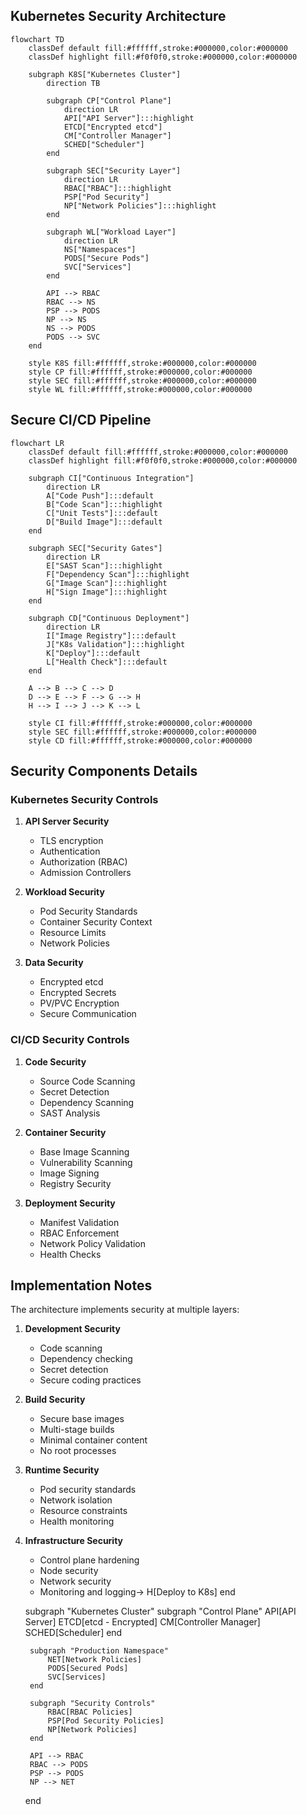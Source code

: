 ## Kubernetes Security Architecture

```mermaid
flowchart TD
    classDef default fill:#ffffff,stroke:#000000,color:#000000
    classDef highlight fill:#f0f0f0,stroke:#000000,color:#000000

    subgraph K8S["Kubernetes Cluster"]
        direction TB
        
        subgraph CP["Control Plane"]
            direction LR
            API["API Server"]:::highlight
            ETCD["Encrypted etcd"]
            CM["Controller Manager"]
            SCHED["Scheduler"]
        end

        subgraph SEC["Security Layer"]
            direction LR
            RBAC["RBAC"]:::highlight
            PSP["Pod Security"]
            NP["Network Policies"]:::highlight
        end

        subgraph WL["Workload Layer"]
            direction LR
            NS["Namespaces"]
            PODS["Secure Pods"]
            SVC["Services"]
        end

        API --> RBAC
        RBAC --> NS
        PSP --> PODS
        NP --> NS
        NS --> PODS
        PODS --> SVC
    end

    style K8S fill:#ffffff,stroke:#000000,color:#000000
    style CP fill:#ffffff,stroke:#000000,color:#000000
    style SEC fill:#ffffff,stroke:#000000,color:#000000
    style WL fill:#ffffff,stroke:#000000,color:#000000
```

## Secure CI/CD Pipeline

```mermaid
flowchart LR
    classDef default fill:#ffffff,stroke:#000000,color:#000000
    classDef highlight fill:#f0f0f0,stroke:#000000,color:#000000

    subgraph CI["Continuous Integration"]
        direction LR
        A["Code Push"]:::default
        B["Code Scan"]:::highlight
        C["Unit Tests"]:::default
        D["Build Image"]:::default
    end

    subgraph SEC["Security Gates"]
        direction LR
        E["SAST Scan"]:::highlight
        F["Dependency Scan"]:::highlight
        G["Image Scan"]:::highlight
        H["Sign Image"]:::highlight
    end

    subgraph CD["Continuous Deployment"]
        direction LR
        I["Image Registry"]:::default
        J["K8s Validation"]:::highlight
        K["Deploy"]:::default
        L["Health Check"]:::default
    end

    A --> B --> C --> D
    D --> E --> F --> G --> H
    H --> I --> J --> K --> L

    style CI fill:#ffffff,stroke:#000000,color:#000000
    style SEC fill:#ffffff,stroke:#000000,color:#000000
    style CD fill:#ffffff,stroke:#000000,color:#000000
```

## Security Components Details

### Kubernetes Security Controls
1. **API Server Security**
   - TLS encryption
   - Authentication
   - Authorization (RBAC)
   - Admission Controllers

2. **Workload Security**
   - Pod Security Standards
   - Container Security Context
   - Resource Limits
   - Network Policies

3. **Data Security**
   - Encrypted etcd
   - Encrypted Secrets
   - PV/PVC Encryption
   - Secure Communication

### CI/CD Security Controls
1. **Code Security**
   - Source Code Scanning
   - Secret Detection
   - Dependency Scanning
   - SAST Analysis

2. **Container Security**
   - Base Image Scanning
   - Vulnerability Scanning
   - Image Signing
   - Registry Security

3. **Deployment Security**
   - Manifest Validation
   - RBAC Enforcement
   - Network Policy Validation
   - Health Checks

## Implementation Notes

The architecture implements security at multiple layers:

1. **Development Security**
   - Code scanning
   - Dependency checking
   - Secret detection
   - Secure coding practices

2. **Build Security**
   - Secure base images
   - Multi-stage builds
   - Minimal container content
   - No root processes

3. **Runtime Security**
   - Pod security standards
   - Network isolation
   - Resource constraints
   - Health monitoring

4. **Infrastructure Security**
   - Control plane hardening
   - Node security
   - Network security
   - Monitoring and logging-> H[Deploy to K8s]
    end

    subgraph "Kubernetes Cluster"
        subgraph "Control Plane"
            API[API Server]
            ETCD[etcd - Encrypted]
            CM[Controller Manager]
            SCHED[Scheduler]
        end

        subgraph "Production Namespace"
            NET[Network Policies]
            PODS[Secured Pods]
            SVC[Services]
        end

        subgraph "Security Controls"
            RBAC[RBAC Policies]
            PSP[Pod Security Policies]
            NP[Network Policies]
        end

        API --> RBAC
        RBAC --> PODS
        PSP --> PODS
        NP --> NET
    end

